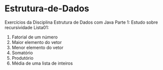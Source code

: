 # Estrutura-de-Dados
Exercícios da Disciplina Estrutura de Dados com Java
Parte 1: Estudo sobre recursividade 
Lista01: 
1) Fatorial de um número
2) Maior elemento do vetor
3) Menor elemento do vetor
4) Somatório
5) Produtório
6) Média de uma lista de inteiros
